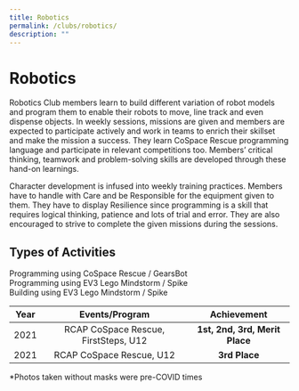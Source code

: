 ```yaml
---
title: Robotics
permalink: /clubs/robotics/
description: ""
---
```

# Robotics

Robotics Club members learn to build different variation of robot models and program them to enable their robots to move, line track and even dispense objects. In weekly sessions, missions are given and members are expected to participate actively and work in teams to enrich their skillset and make the mission a success. They learn CoSpace Rescue programming language and participate in relevant competitions too. Members’ critical thinking, teamwork and problem-solving skills are developed through these hand-on learnings.

  

Character development is infused into weekly training practices. Members have to handle with Care and be Responsible for the equipment given to them. They have to display Resilience since programming is a skill that requires logical thinking, patience and lots of trial and error. They are also encouraged to strive to complete the given missions during the sessions.

Types of Activities
-------------------

Programming using CoSpace Rescue / GearsBot   
Programming using EV3 Lego Mindstorm / Spike   
Building using EV3 Lego Mindstorm / Spike


| Year |            Events/Program            |         Achievement        |
|:----:|:------------------------------------:|:--------------------------:|
| 2021 | RCAP CoSpace Rescue, FirstSteps, U12 | **1st, 2nd, 3rd, Merit Place** |
| 2021 |       RCAP CoSpace Rescue, U12       |          **3rd Place**         |





\*Photos taken without masks were pre-COVID times